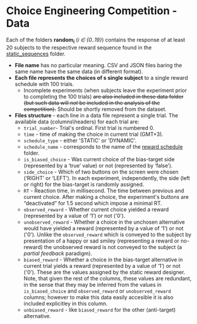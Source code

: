 # Choice Engineering Competition - Data
Each of the folders **random<sub>i</sub>** (*i ∈ {0..19}*) contains the response of at least 20 subjects to the respective reward sequence found in the [static_sequences](https://github.com/ohaddan/competition/tree/master/static_sequences) folder. 

 - **File name** has no particular meaning. CSV and JSON files baring the same name have the same data (in different format).
 - **Each file represents the choices of s single subject** to a single reward schedule with 100 trials. 
   - Incomplete experiments (when subjects leave the experiment prior to completing the 100 trials) ~~are also included in these data folder (but such data will _not_ be included in the analysis of the competition).~~ Should be shortly removed from the dataset.
- **Files structure** - each line in a data file represent a single trial. The available data (columns\headers)  for each trial are:
	- `trial_number`- Trial's ordinal. First trial is numbered 0.
	- `time` - time of making the choice in current trial (GMT‎+3).
	- `schedule_type` - either 'STATIC' or 'DYNAMIC'.
	- `schedule_name` - corresponds to the name of the  [reward schedule](https://github.com/ohaddan/competition/tree/master/static_sequences) folder.
	- `is_biased_choice` - Was current choice of the bias-target side (represented by a ‘true’ value) or not (represented by ‘false’).
	- `side_choice` - Which of two buttons on the screen were chosen (‘RIGHT’ or ‘LEFT’). In each experiment, independently, the side (left or right) for the bias-target is randomly assigned. 
	- `RT` - Reaction time, in millisecond. The time between previous and current choice. After making a choice, the experiment's buttons are “deactivated” for 1.5 second which impose a minimal RT.
	- `observed_reward` - Whether current choice yielded a reward (represented by a value of ‘1’) or not ('0').
	- `unobserved_reward` - Whether a choice in the unchosen alternative would have yielded a reward (represented by a value of ‘1’) or not ('0'). Unlike the `observed_reward` which is conveyed to the subject by presentation of a happy or sad smiley (representing a reward or no-reward) the unobserved reward is not conveyed  to the subject (a _partial feedback_ paradigm).
	- `biased_reward` - Whether a choice in the bias-target alternative in current trial yields a reward (represented by a value of ‘1’) or not ('0'). These are the values assigned by the static reward designer. Note, that given the rest of the columns, these values are redundant, in the sense that they may be inferred from the values in `is_biased_choice` and `observed_reward` or `unobserved_reward` columns; however to make this data easily accesible it is also included explicitley in this column.
	- `unbiased_reward` - like `biased_reward` for the other (anti-target) alternative.
